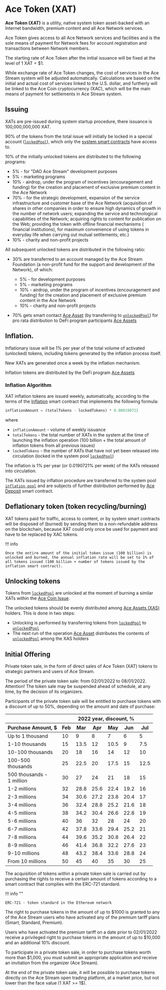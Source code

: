 # Ace Token (XAT)

**Ace Token (XAT)** is a utility, native system token asset-backed with an Internet bandwidth, premium content and all Ace Network services.

Ace Token gives access to all Ace Network services and facilities and is the sole means of payment for Network fees for account registration and transactions between Network members.

The starting rate of Ace Token after the initial issuance will be fixed at the level of 1 XAT = $1.

While exchange rate of Ace Token changes, the cost of services in the Ace Stream system will be adjusted automatically. Calculations are based on the initial and actual cost of services linked to the U.S. dollar, and furtherly will be linked to the Ace Coin cryptocurrency (XAC), which will be the main means of payment for settlements in Ace Stream system.


## Issuing

XATs are pre-issued during system startup procedure, there issuance is 100,000,000,000 XAT.

90% of the tokens from the total issue will initially be locked in a special account ([`lockedPool`][1]), which only the [system smart contracts][2] have access to.

10% of the initially unlocked tokens are distributed to the following programs:

- 5% - for "DAO Ace Stream" development purposes
- 5% - marketing programs
- 10% - airdrop, under the program of incentives (encouragement and funding) for the creation and placement of exclusive premium content in the Ace Network
- 70% - for the strategic development, expansion of the service infrastructure and customer base of the Ace Network (acquisition of shares in other companies in order to ensure high dynamics of growth in the number of network users; expanding the service and technological capabilities of the Network; acquiring rights to content for publication on the Web; providing the token with offline financial mechanisms ( financial institutions), for maximum convenience of using tokens in everyday life when carrying out mutual settlements; etc.)
- 10% - charity and non-profit projects


All subsequent unlocked tokens are distributed in the following ratio:

- 30% are transferred to an account managed by the Ace Stream Foundation (a non-profit fund for the support and development of the Network), of which:
    - 5% - for development purposes
    - 5% - marketing programs
    - 10% - airdrop, under the program of incentives (encouragement and funding) for the creation and placement of exclusive premium content in the Ace Network
    - 10% - charity and non-profit projects

- 70% gets smart contact [Ace Asset][3] (by transferring to [`unlockedPool`][4]) for pro rata distribution to DeFi program participants [Ace Assets][5]


## Inflation.

Inflationary issue will be 1% per year of the total volume of activated (unlocked) tokens, including tokens generated by the inflation process itself.

New XATs are generated once a week by the inflation mechanism.

Inflation tokens are distributed by the DeFi program [Ace Assets][5]


### Inflation Algorithm

XAT inflation tokens are issued weekly, automatically, according to the terms of the [Inflation][9] smart contract that implements the following formula:

```python
inflationAmount = (totalTokens - lockedTokens) * 0.000190721
```

where

- `inflationAmount` - volume of weekly issuance
- `totalTokens` - the total number of XATs in the system at the time of launching the inflation operation (100 billion + the total amount of inflation tokens from all previous issues)
- `lockedTokens` - the number of XATs that have not yet been released into circulation (locked in the system pool [`lockedPool`][2])

The inflation is 1% per year (or 0.0190721% per week) of the XATs released into circulation.

The XATs issued by inflation procedure are transferred to the system pool [`inflation pool`][10]
and are subjects of further distribution performed by [Ace Deposit][11] smart contract.



## Deflationary token (token recycling/burning)

XAT tokens paid for traffic, access to content, or by system smart contracts will be disposed of (burned) by sending them to a non-refundable address on the blockchain, because XAT could only once be used for payment and have to be replaced by XAC tokens.

!!! info

    Once the entire amount of the initial token issue (100 billion) is unlocked and burned, the annual inflation rate will be set to 1% of all tokens issued (100 billion + number of tokens issued by the inflation smart contract).


## Unlocking tokens

Tokens from [`lockedPool`][1] are unlocked at the moment of burning a similar
XATs within the [Ace Coin Issue][7].

The unlocked tokens should be evenly distributed among [Ace Assets (XAS)][8] holders.
This is done in two steps:

- Unlocking is performed by transferring tokens from [`lockedPool`][1] to [`unlockedPool`][4]
- The next run of the operation [Ace Asset][3] distributes the contents of [`unlockedPool`][4] among the XAS holders


## Initial Offering

Private token sale, in the form of direct sales of Ace Token (XAT) tokens to strategic partners and users of Ace Stream.

The period of the private token sale: from 02/01/2022 to 08/01/2022. Attention! The token sale may be suspended ahead of schedule, at any time, by the decision of its organizers.

Participants of the private token sale will be entitled to purchase tokens with a discount of up to 50%, depending on the amount and date of purchase:

<div class="as-nowrap">
    <table>
        <thead>
            <tr>
                <th></th>
                <th colspan="6" style="text-align: center;">
                    2022 year, discount, %
                </th>
            </tr>
            <tr>
                <th>Purchase Amount, $</th>
                <th>Feb</th>
                <th>Mar</th>
                <th>Apr</th>
                <th>May</th>
                <th>Jun</th>
                <th>Jul</th>
            </tr>
        </thead>
        <tbody>
            <tr>
                <td>
                    Up to 1 thousand
                </td>
                <td>10</td>
                <td>9</td>
                <td>8</td>
                <td>7</td>
                <td>6</td>
                <td>5</td>
            </tr>
            <tr>
                <td>
                    1-10 thousands
                </td>
                <td>15</td>
                <td>13.5</td>
                <td>12</td>
                <td>10.5</td>
                <td>9</td>
                <td>7.5</td>
            </tr>
            <tr>
                <td>
                    10-100 thousands
                </td>
                <td>20</td>
                <td>18</td>
                <td>16</td>
                <td>14</td>
                <td>12</td>
                <td>10</td>
            </tr>
            <tr>
                <td>
                    100-500<br/>thousands
                </td>
                <td>25</td>
                <td>22.5</td>
                <td>20</td>
                <td>17.5</td>
                <td>15</td>
                <td>12.5</td>
            </tr>
            <tr>
                <td>
                    500 thousands -
                    <br/>
                    1 million
                </td>
                <td>30</td>
                <td>27</td>
                <td>24</td>
                <td>21</td>
                <td>18</td>
                <td>15</td>
            </tr>
            <tr>
                <td>
                    1-2 millions
                </td>
                <td>32</td>
                <td>28.8</td>
                <td>25.6</td>
                <td>22.4</td>
                <td>19.2</td>
                <td>16</td>
            </tr>
            <tr>
                <td>
                    2-3 millions
                </td>
                <td>34</td>
                <td>30.6</td>
                <td>27.2</td>
                <td>23.8</td>
                <td>20.4</td>
                <td>17</td>
            </tr>
            <tr>
                <td>
                    3-4 millions
                </td>
                <td>36</td>
                <td>32.4</td>
                <td>28.8</td>
                <td>25.2</td>
                <td>21.6</td>
                <td>18</td>
            </tr>
            <tr>
                <td>
                    4-5 millions
                </td>
                <td>38</td>
                <td>34.2</td>
                <td>30.4</td>
                <td>26.6</td>
                <td>22.8</td>
                <td>19</td>
            </tr>
            <tr>
                <td>
                    5-6 millions
                </td>
                <td>40</td>
                <td>36</td>
                <td>32</td>
                <td>28</td>
                <td>24</td>
                <td>20</td>
            </tr>
            <tr>
                <td>
                    6-7 millions
                </td>
                <td>42</td>
                <td>37.8</td>
                <td>33.6</td>
                <td>29.4</td>
                <td>25.2</td>
                <td>21</td>
            </tr>
            <tr>
                <td>
                    7-8 millions
                </td>
                <td>44</td>
                <td>39.6</td>
                <td>35.2</td>
                <td>30.8</td>
                <td>26.4</td>
                <td>22</td>
            </tr>
            <tr>
                <td>
                    8-9 millions
                </td>
                <td>46</td>
                <td>41.4</td>
                <td>36.8</td>
                <td>32.2</td>
                <td>27.6</td>
                <td>23</td>
            </tr>
            <tr>
                <td>
                    9-10 millions
                </td>
                <td>48</td>
                <td>43.2</td>
                <td>38.4</td>
                <td>33.6</td>
                <td>28.8</td>
                <td>24</td>
            </tr>
            <tr>
                <td>
                    From 10 millions
                </td>
                <td>50</td>
                <td>45</td>
                <td>40</td>
                <td>35</td>
                <td>30</td>
                <td>25</td>
            </tr>
        </tbody>
    </table>
</div>

The acquisition of tokens within a private token sale is carried out by purchasing the rights to receive a certain amount of tokens according to a smart contract that complies with the ERC-721 standard.

!!! info ""

    ERC-721 - token standard in the Ethereum network

The right to purchase tokens in the amount of up to $1000 is granted to any of the Ace Stream users who have activated any of the premium tariff plans (Smart, Standard, Premium).

Users who have activated the premium tariff on a date prior to 02/01/2022 receive a privileged right to purchase tokens in the amount of up to $10,000 and an additional 10% discount.

To participate in a private token sale, in order to purchase tokens worth more than $1,000, you must submit an appropriate application and receive an invitation from the organizer (Ace Stream).

At the end of the private token sale, it will be possible to purchase tokens directly on the Ace Stream open trading platform, at a market price, but not lower than the face value (1 XAT >= 1$).


[1]: ../glossary/system-pools.md#lockedpool
[2]: ../glossary/system-smart-contracts.md
[3]: ../list-of-operations/ace-asset.md
[4]: ../glossary/system-pools.md#unlockedpool
[5]: ../services/ace-asset.md
[7]: ../system-tokens/ace-coin.md
[8]: ../system-tokens/ace-asset.md
[9]: ../list-of-operations/inflation.md
[10]: ../glossary/system-pools.md#inflationpool
[11]: ../list-of-operations/ace-deposit.md
